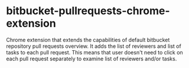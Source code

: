 # bitbucket-pullrequests-chrome-extension
Chrome extension that extends the capabilities of default bitbucket repository pull requests overview. It adds the list of reviewers and list of tasks to each pull request. This means that user doesn't need to click on each pull request separately to examine list of reviewers and/or tasks.
